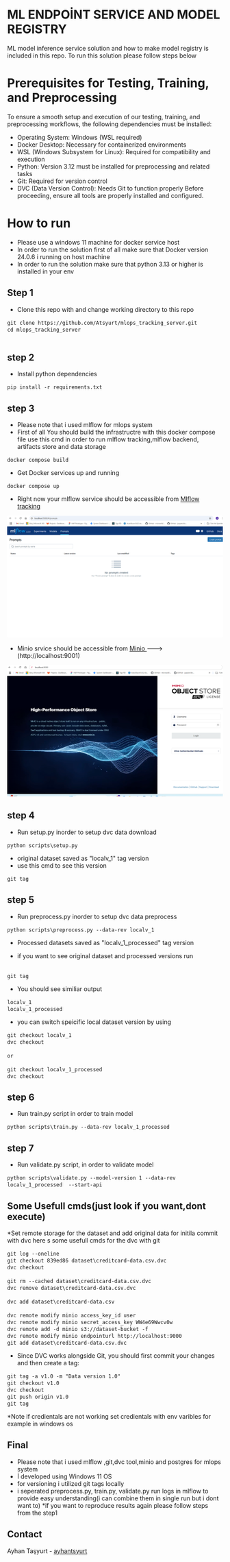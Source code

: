 # ML ENDPOİNT SERVICE AND MODEL REGISTRY

ML model inference service solution and how to make model registry is included in this repo. To run this solution please follow steps below

# Prerequisites for Testing, Training, and Preprocessing
To ensure a smooth setup and execution of our testing, training, and preprocessing workflows, the following dependencies must be installed:
- Operating System: Windows (WSL required)
- Docker Desktop: Necessary for containerized environments
- WSL (Windows Subsystem for Linux): Required for compatibility and execution
- Python: Version 3.12 must be installed for preprocessing and related tasks
- Git: Required for version control
- DVC (Data Version Control): Needs Git to function properly
Before proceeding, ensure all tools are properly installed and configured.
# How to run
* Please use a windows 11 machine for docker service host
* In order to run the solution first of all make sure that  Docker version 24.0.6 i running on host machine
* In order to run the solution  make sure that python 3.13 or higher is installed in your env

## Step 1 
* Clone this repo with and change working directory to this repo
```
git clone https://github.com/Atsyurt/mlops_tracking_server.git
cd mlops_tracking_server


```
## step 2
* Install python dependencies
```
pip install -r requirements.txt
```


## step 3
* Please note that i used mlflow for mlops system
* First of all You should build the infrastructre with this  docker compose file use this cmd in order to run mlflow tracking,mlflow backend, artifacts store and data storage
```
docker compose build
```
* Get Docker services up and running

```
docker compose up
```
* Right now your mlflow service should be accessible from
[Mlflow tracking ](http://localhost:5000)

![Alt text](images/step3.png)
* Minio srvice should be accessible from
[Minio ](http://localhost:9000)--->(http://localhost:9001)

![Alt text](images/step3_1.png)

## step 4
* Run setup.py inorder to setup dvc data download

```
python scripts\setup.py

```

* original dataset saved as "localv_1" tag version
* use this cmd to see this version
```
git tag
```

## step 5
* Run preprocess.py inorder to setup dvc data preprocess

```
python scripts\preprocess.py --data-rev localv_1

```
* Processed datasets saved as "localv_1_processed" tag version

* if you want to see original dataset and processed versions run
 ```

git tag

```
* You should see similiar output
 ```
localv_1
localv_1_processed
```
* you can switch speicific local dataset version by using
 ```
git checkout localv_1
dvc checkout

or

git checkout localv_1_processed
dvc checkout
 ```


## step 6
* Run train.py script in order to train model

```
python scripts\train.py --data-rev localv_1_processed

```


## step 7
* Run validate.py script, in order to validate model

```
python scripts\validate.py --model-version 1 --data-rev localv_1_processed  --start-api

```

## Some Usefull cmds(just look if you want,dont execute)
*Set remote storage for the dataset and add original data for initila commit with dvc here s some usefull cmds for the dvc with git
```
git log --oneline
git checkout 839ed86 dataset\creditcard-data.csv.dvc
dvc checkout

git rm --cached dataset\creditcard-data.csv.dvc
dvc remove dataset\creditcard-data.csv.dvc

dvc add dataset\creditcard-data.csv

dvc remote modify minio access_key_id user
dvc remote modify minio secret_access_key WW4e69Wwcv0w
dvc remote add -d minio s3://dataset-bucket -f
dvc remote modify minio endpointurl http://localhost:9000
git add dataset\creditcard-data.csv.dvc

```
* Since DVC works alongside Git, you should first commit your changes and then create a tag:
```
git tag -a v1.0 -m "Data version 1.0"
git checkout v1.0
dvc checkout
git push origin v1.0
git tag
```

*Note  if credientals are not working set credientals with env varibles for example in windows os
<!-- set AWS_ACCESS_KEY_ID=user
set AWS_SECRET_ACCESS_KEY=WW4e69Wwcv0w -->

## Final
* Please note that i used mlflow ,git,dvc tool,minio and postgres for mlops system
* İ developed using Windows 11 OS
* for versioning i utilized git tags locally
* i seperated preprocess.py, train.py, validate.py run logs in mlflow to provide easy understanding(i can combine them in single run but i dont want to)
*if you want to reproduce results again please follow steps from the step1


## Contact

Ayhan Taşyurt -  [ayhantsyurt](mailto:ayhantsyurt@gmail.com)